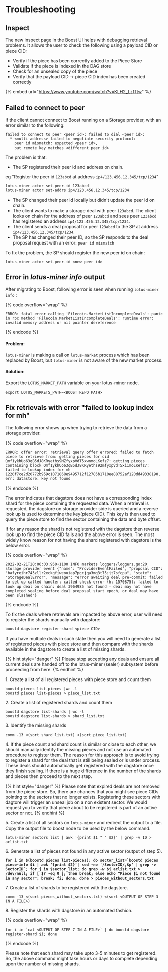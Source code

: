 # Troubleshooting

## Inspect

The new inspect page in the Boost UI helps with debugging retrieval problems. It allows the user to check the following using a payload CID or piece CID:

* Verify if the piece has been correctly added to the Piece Store
* Validate if the piece is indexed in the DAG store
* Check for an unsealed copy of the piece
* Verify that the payload CID -> piece CID index has been created correctly

{% embed url="https://www.youtube.com/watch?v=KLH2_LzfTtw" %}

## Failed to connect to peer

If the client cannot connect to Boost running on a Storage provider, with an error similar to the following:

```
failed to connect to peer <peer id>: failed to dial <peer id>:
  * <multi-address> failed to negotiate security protocol:
    peer id mismatch: expected <peer id>,
    but remote key matches <different peer id>
```

The problem is that:

* The SP registered their peer id and address on chain.

&#x20;      eg "Register the peer id `123abcd` at address `ip4/123.456.12.345/tcp/1234`"

```
lotus-miner actor set-peer-id 123abcd
lotus-miner actor set-addrs ip4/123.456.12.345/tcp/1234
```

* The SP changed their peer id locally but didn't update the peer id on chain.
* The client wants to make a storage deal with peer `123abcd`. The client looks on chain for the address of peer `123abcd` and sees peer `123abcd` has registered an address `ip4/123.456.12.345/tcp/1234`.
* The client sends a deal proposal for peer `123abcd` to the SP at address `ip4/123.456.12.345/tcp/1234`.
* The SP has changed their peer ID, so the SP responds to the deal proposal request with an error: `peer id mismatch`

To fix the problem, the SP should register the new peer id on chain:

```
lotus-miner actor set-peer-id <new peer id>
```

## Error in _lotus-miner info_ output

After migrating to Boost, following error is seen when running `lotus-miner info` :

{% code overflow="wrap" %}
```
ERROR: fatal error calling 'Filecoin.MarketListIncompleteDeals': panic in rpc method 'Filecoin.MarketListIncompleteDeals': runtime error: invalid memory address or nil pointer dereference
```
{% endcode %}

#### Problem:

`lotus-miner` is making a call on `lotus-market` process which has been replaced by Boost, but `lotus-miner` is not aware of the new market process.

#### Solution:

Export the `LOTUS_MARKET_PATH` variable on your lotus-miner node.

```
export LOTUS_MARKETS_PATH=<BOOST REPO PATH>
```

## Fix retrievals with error "failed to lookup index for mh"

The following error shows up when trying to retrieve the data from a storage provider.

{% code overflow="wrap" %}
```
ERROR: offer error: retrieval query offer errored: failed to fetch piece to retrieve from: getting pieces for cid Qmf1ykhUo63qB5dJ8KRyeths9MZfyxpVdT5xwnmoLKefz7: getting pieces containing block Qmf1ykhUo63qB5dJ8KRyeths92mfyxpVdT5xi1moLKefz7: failed to lookup index for mh 1220f7ce2d20772b959c1071868e9495712f12785b1710ee88752af120dd49338190, err: datastore: key not found
```
{% endcode %}

The error indicates that dagstore does not have a corresponding index shard for the piece containing the requested data. When a retrieval is requested, the dagstore on storage provider side is queried and a reverse look up is used to determine the key(piece CID). This key is then used to query the piece store to find the sector containing the data and byte offset.

If for any reason the shard is not registered with the dagstore then reverse look up to find the piece CID fails and the above error is seen. The most widely know reason for not having the shard registered with dagstore is the below error.

{% code overflow="wrap" %}
```
2022-02-21T20:06:03.950+1100 INFO markets loggers/loggers.go:20 storage provider event {"name": "ProviderEventFailed", "proposal CID": "bafyreihr743zllr2eckgfiweouiap7pgcjqa3mg3t75jjt7sfcpu", "state": "StorageDealError", "message": "error awaiting deal pre-commit: failed to set up called handler: called check error (h: 1570875): failed to look up deal on chain: deal 3964985 not found - deal may not have completed sealing before deal proposal start epoch, or deal may have been slashed"}
```
{% endcode %}

To fix the deals where retrievals are impacted by above error, user will need to register the shards manually with dagstore:

```
boostd dagstore register-shard <piece CID>
```

If you have multiple deals in such state then you will need to generate a list of registered pieces with piece store and then compare with the shards available in the dagstore to create a list of missing shards.

{% hint style="danger" %}
Please stop accepting any deals and ensure all current deals are handed off to the lotus-miner (sealer) subsystem before proceeding from here.
{% endhint %}

1\. Create a list of all registered pieces with piece store and count them

```
boostd pieces list-pieces |wc -l
boostd pieces list-pieces > piece_list.txt
```

2\. Create a list of registered shards and count them

```
boostd dagstore list-shards | wc -l
boostd dagstore list-shards > shard_list.txt
```

3\. Identify the missing shards

```
comm -13 <(sort shard_list.txt) <(sort piece_list.txt)
```

4\. If the piece count and shard count is similar or close to each other, we should manually identify the missing pieces and not use an automated procedure to register them. The reason for this approach is to avoid trying to register a shard for the deal that is still being sealed or is under process. These deals should automatically get registered with the dagstore once they finish sealing. If there is a huge difference in the number of the shards and pieces then proceed to the next step.

{% hint style="danger" %}
Please note that expired deals are not removed from the piece store. So, there are chances that you might see piece CIDs pointing to the sectors that no longer exists. Registering these sectors with dagtore will trigger an unseal job on a non existent sector. We would request you to verify that piece about to be registered is part of an active sector or not.
{% endhint %}

5\. Create a list of all sectors on `lotus-miner` and redirect the output to a file. Copy the output file to boost node to be used by the below command.&#x20;

```
lotus-miner sectors list | awk '{print $1 " " $2}' | grep -v ID > aclist.txt
```

6\. Generate a list of pieces not found in any active sector (output of step 5).

<pre data-overflow="wrap"><code><strong>for i in $(boostd pieces list-pieces); do sector_list=`boostd pieces piece-info $i | awk '{print $2}'| sed -ne '/SectorID/,$p' | grep -v SectorID`; for j in $sector_list; do grep -w $j aclist.txt > /dev/null; if [ $? -eq 0 ]; then break; else echo "Piece $i not found in any sector"; break; fi; done; done > pieces_without_sectors.txt</strong></code></pre>

7\. Create a list of shards to be registered with the dagstore.

```
comm -13 <(sort pieces_without_sectors.txt) <(sort <OUTPUT OF STEP 3 IN A FILE>)
```

8\. Register the shards with dagstore in an automated fashion.

{% code overflow="wrap" %}
```
for i in `cat <OUTPUT OF STEP 7 IN A FILE>` | do boostd dagstore register-shard $i; done
```
{% endcode %}

Please note that each shard may take upto 3-5 minutes to get registered. So, the above command might take hours or days to complete depending upon the number of missing shards.
